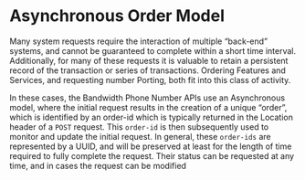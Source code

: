 # Asynchronous Order Model

Many system requests require the interaction of multiple “back-end” systems, and cannot be guaranteed to complete within a short time interval.  Additionally, for many of these requests it is valuable to retain a persistent record of the transaction or series of transactions.  Ordering Features and Services, and requesting number Porting, both fit into this class of activity.

In these cases, the Bandwidth Phone Number APIs use an Asynchronous model, where the initial request results in the creation of a unique “order”, which is identified by an order-id which is typically returned in the Location header of a <code class="post">POST</code> request.  This `order-id` is then subsequently used to monitor and update the initial request.  In general, these `order-ids` are represented by a UUID, and will be preserved at least for the length of time required to fully complete the request.  Their status can be requested at any time, and in cases the request can be modified

